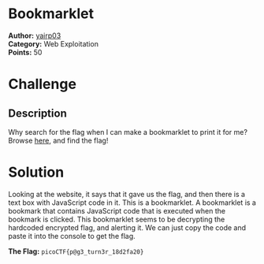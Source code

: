 # Bookmarklet

**Author:** [yairp03](https://github.com/yairp03)  
**Category:** Web Exploitation  
**Points:** 50

# Challenge

## Description

Why search for the flag when I can make a bookmarklet to print it for me?
Browse [here](http://titan.picoctf.net:54158/), and find the flag!

# Solution

Looking at the website, it says that it gave us the flag, and then there is a text box with JavaScript code in it. This is a bookmarklet. A bookmarklet is a bookmark that contains JavaScript code that is executed when the bookmark is clicked. This bookmarklet seems to be decrypting the hardcoded encrypted flag, and alerting it. We can just copy the code and paste it into the console to get the flag.

**The Flag:** `picoCTF{p@g3_turn3r_18d2fa20}`
